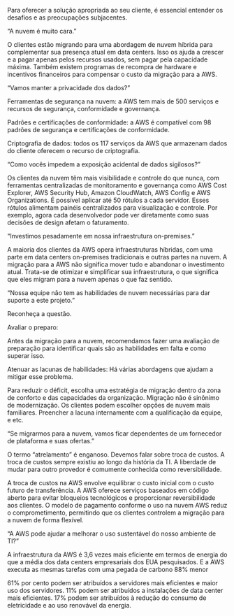 
Para oferecer a solução apropriada ao seu cliente, é essencial entender os desafios e as preocupações subjacentes.

“A nuvem é muito cara.”

O clientes estão migrando para uma abordagem de nuvem híbrida para complementar sua presença atual em data centers. Isso os ajuda a crescer e a pagar apenas pelos recursos usados, sem pagar pela capacidade máxima. 
Também existem programas de recompra de hardware e incentivos financeiros para compensar o custo da migração para a AWS.


“Vamos manter a privacidade dos dados?”

Ferramentas de segurança na nuvem: a AWS tem mais de 500 serviços e recursos de segurança, conformidade e governança. 

Padrões e certificações de conformidade: a AWS é compatível com 98 padrões de segurança e certificações de conformidade. 

Criptografia de dados: todos os 117 serviços da AWS que armazenam dados do cliente oferecem o recurso de criptografia. 

“Como vocês impedem a exposição acidental de dados sigilosos?”

Os clientes da nuvem têm mais visibilidade e controle do que nunca, com ferramentas centralizadas de monitoramento e governança como AWS Cost Explorer, AWS Security Hub, Amazon CloudWatch, AWS Config e AWS Organizations. É possível aplicar até 50 rótulos a cada servidor. Esses rótulos alimentam painéis centralizados para visualização e controle. 
Por exemplo, agora cada desenvolvedor pode ver diretamente como suas decisões de design afetam o faturamento.


“Investimos pesadamente em nossa infraestrutura on-premises.”

A maioria dos clientes da AWS opera infraestruturas híbridas, 
com uma parte em data centers on-premises tradicionais e outras partes na nuvem. 
A migração para a AWS não significa mover tudo e abandonar o investimento atual. 
Trata-se de otimizar e simplificar sua infraestrutura, o que significa que eles migram para a nuvem apenas o que faz sentido.


“Nossa equipe não tem as habilidades de nuvem necessárias para dar suporte a este projeto.”

Reconheça a questão.

Avaliar o preparo:

Antes da migração para a nuvem, recomendamos fazer uma avaliação de preparação para identificar quais são as habilidades em falta e como superar isso.

Atenuar as lacunas de habilidades:
Há várias abordagens que ajudam a mitigar esse problema.

Para reduzir o déficit, escolha uma estratégia de migração dentro da zona de conforto e das capacidades da organização. 
Migração não é sinônimo de modernização. Os clientes podem escolher opções de nuvem mais familiares.
Preencher a lacuna internamente com a qualificação da equipe, e etc.


“Se migrarmos para a nuvem, vamos ficar dependentes de um fornecedor de plataforma e suas ofertas.”

O termo “atrelamento” é enganoso. Devemos falar sobre troca de custos. 
A troca de custos sempre existiu ao longo da história da TI.
A liberdade de mudar para outro provedor é comumente conhecida como reversibilidade.

A troca de custos na AWS envolve equilibrar o custo inicial com o custo futuro de transferência. 
A AWS oferece serviços baseados em código aberto para evitar bloqueios tecnológicos e proporcionar reversibilidade aos clientes. 
O modelo de pagamento conforme o uso na nuvem AWS reduz o comprometimento,
 permitindo que os clientes controlem a migração para a nuvem de forma flexível.


“A AWS pode ajudar a melhorar o uso sustentável do nosso ambiente de TI?”

A infraestrutura da AWS é 3,6 vezes mais eficiente em termos de energia do que a média dos data centers empresariais dos EUA pesquisados. 
E a AWS executa as mesmas tarefas com uma pegada de carbono 88% menor

61% por cento podem ser atribuídos a servidores mais eficientes e maior uso dos servidores.
11% podem ser atribuídos a instalações de data center mais eficientes.
17% podem ser atribuídos à redução do consumo de eletricidade e ao uso renovável da energia.

